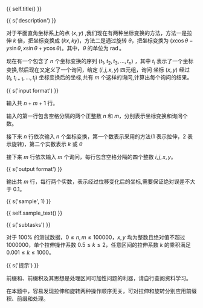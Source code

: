 {{ self.title() }}

{{ s('description') }}

对于平面直角坐标系上的点 $(x,y)$ ,我们现在有两种坐标变换的方法，方法一是拉伸 $k$ 倍，把坐标变换成 $(kx,ky)$，方法二是通过旋转 $\theta$，把坐标变换为 $(x\cos\theta-y\sin\theta,x\sin\theta+y\cos\theta)$。其中，$\theta$ 的单位为 $\operatorname{rad}$。

现在有一个包含了 $n$ 个坐标变换的序列 $(t_1,t_2,t_3,...,t_n)$ ，其中 $t_i$ 表示了一个坐标变换,然后现在又定义了一个询问，给定 $(i,j,x,y)$ 四元组，询问 坐标 $(x,y)$ 经过 $(t_i,t_{i+1},...,t_j)$ 坐标变换后的坐标,共有 $m$ 个这样的询问,计算出每个询问的结果。

{{ s('input format') }}

输入共 $n+m+1$ 行。

输入的第一行包含空格分隔的两个正整数 $n$ 和 $m$，分别表示坐标变换和询问个数。

接下来 $n$ 行依次输入 $n$ 个坐标变换，第一个数表示采用的方法($1$ 表示拉伸，$2$ 表示旋转)，第二个实数表示 $k$ 或 $\theta$

接下来 $m$ 行依次输入 $m$ 个询问，每行包含空格分隔的四个整数 $i,j,x,y$。

{{ s('output format') }}

输出共 $m$ 行，每行两个实数，表示经过位移变化后的坐标,需要保证绝对误差不大于 $0.1$。

{{ s('sample', 1) }}

{{ self.sample_text() }}

{{ s('subtasks') }}

对于 $100\%$ 的测试数据，$0 \le n,m \le 100000$，$x,y$ 均为整数且绝对值不超过 $1000000$，单个拉伸操作系数 $0.5 \le k \le 2$，任意区间的拉伸系数 $k$ 的乘积满足 $0.001 \le k \le 1000$。

{{ s('提示') }}

前缀和、前缀积及其思想是处理区间可加性问题的利器，请自行查阅资料学习。

在本题中，容易发现拉伸和旋转两种操作顺序无关，可对拉伸和旋转分别应用前缀积、前缀和处理。